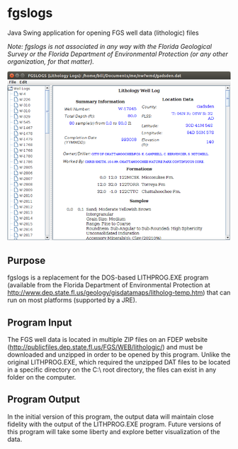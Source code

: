 # fgslogs
Java Swing application for opening FGS well data (lithologic) files

*Note: fgslogs is not associated in any way with the Florida Geological Survey or the Florida Department of Environmental Protection (or any other organization, for that matter).*

![ScreenShot](fgslogs_screenshot.png)

## Purpose

fgslogs is a replacement for the DOS-based LITHPROG.EXE program (available from the Florida Department of Environmental Protection at http://www.dep.state.fl.us/geology/gisdatamaps/litholog-temp.htm) that can run on most platforms (supported by a JRE). 

## Program Input

The FGS well data is located in multiple ZIP files on an FDEP website (http://publicfiles.dep.state.fl.us/FGS/WEB/lithologic/) and must be downloaded and unzipped in order to be opened by this program. Unlike the original LITHPROG.EXE, which required the unzipped DAT files to be located in a specific directory on the C:\ root directory, the files can exist in any folder on the computer.

## Program Output

In the initial version of this program, the output data will maintain close fidelity with the output of the LITHPROG.EXE program. Future versions of this program will take some liberty and explore better visualization of the data.
